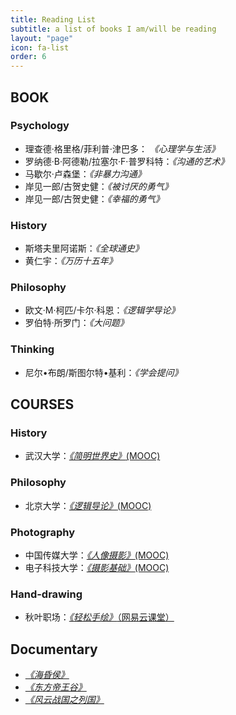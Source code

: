 ```yaml
---
title: Reading List
subtitle: a list of books I am/will be reading
layout: "page"
icon: fa-list
order: 6
---
```


## BOOK
### Psychology
- 理查德·格里格/菲利普·津巴多： *《心理学与生活》*
- 罗纳德·B·阿德勒/拉塞尔·F·普罗科特：*《沟通的艺术》*
- 马歇尔·卢森堡：*《非暴力沟通》*
- 岸见一郎/古贺史健：*《被讨厌的勇气》*
- 岸见一郎/古贺史健：*《幸福的勇气》*

### History
- 斯塔夫里阿诺斯：*《全球通史》*
- 黄仁宇：*《万历十五年》*

### Philosophy
- 欧文·M·柯匹/卡尔·科恩：*《逻辑学导论》*
- 罗伯特·所罗门：*《大问题》*

### Thinking
- 尼尔•布朗/斯图尔特•基利：*《学会提问》*

## COURSES
### History
- 武汉大学：[*《简明世界史》*(MOOC)](https://www.icourse163.org/learn/WHU-24001?tid=1206812201)

### Philosophy
- 北京大学：[*《逻辑导论》*(MOOC)](https://www.icourse163.org/learn/PKU-1206625831?tid=1206950286)

### Photography
- 中国传媒大学：[*《人像摄影》*(MOOC)](https://www.icourse163.org/learn/CUC-1205885807?tid=1206919211#/learn/announce)
- 电子科技大学：[*《摄影基础》*(MOOC)](https://www.icourse163.org/learn/UESTC-1001958013?tid=1003319002#/learn/announce)

### Hand-drawing
- 秋叶职场：[*《轻松手绘》*（网易云课堂）](https://study.163.com/course/courseMain.htm?courseId=1003373019&share=1&shareId=8182348)


## Documentary
- [*《海昏侯》*](https://www.bilibili.com/video/av69909710?from=search&seid=8645449236408104153)
- [*《东方帝王谷》*](https://www.bilibili.com/video/av2484328?p=8)
- [*《风云战国之列国》*](http://v.qq.com/detail/m/mzc00200ldtvj5l.html)



